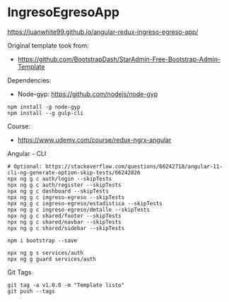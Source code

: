# IngresoEgresoApp
https://juanwhite99.github.io/angular-redux-ingreso-egreso-app/


Original template took from:
* https://github.com/BootstrapDash/StarAdmin-Free-Bootstrap-Admin-Template

Dependencies:
* Node-gyp: https://github.com/nodejs/node-gyp
```
npm install -g node-gyp
npm install --g gulp-cli
```


Course:
* https://www.udemy.com/course/redux-ngrx-angular

Angular - CLI
```shell
# Optional: https://stackoverflow.com/questions/66242718/angular-11-cli-ng-generate-option-skip-tests/66242826
npx ng g c auth/login --skipTests
npx ng g c auth/register --skipTests
npx ng g c dashboard --skipTests
npx ng g c ingreso-egreso --skipTests
npx ng g c ingreso-egreso/estadistica --skipTests
npx ng g c ingreso-egreso/detalle --skipTests
npx ng g c shared/footer --skipTests
npx ng g c shared/navbar --skipTests
npx ng g c shared/sidebar --skipTests

npm i bootstrap --save

npx ng g s services/auth
npx ng g guard services/auth

```

Git Tags

```
git tag -a v1.0.0 -m "Template listo"
git push --tags
```
